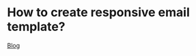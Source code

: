 # How to create responsive email template?

[Blog](https://github.com/yudiz-solutions/email-template)